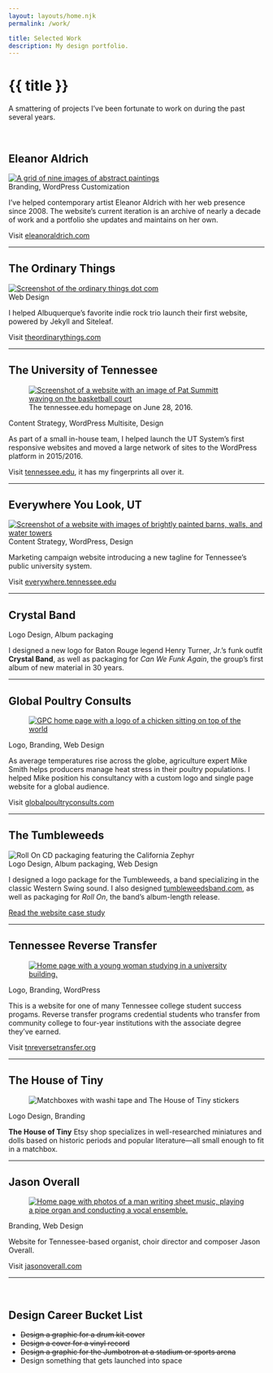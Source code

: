 ```yaml
---
layout: layouts/home.njk
permalink: /work/

title: Selected Work
description: My design portfolio.
---
```


<h1>{{ title }}</h1>

A smattering of projects I’ve been fortunate to work on during the past several&nbsp;years.

&nbsp;

## Eleanor Aldrich

<div class="row flow">
    <div class="grid-half smol-centering">
    <a href="https://eleanoraldrich.com"><img src="/img/work/eleanor-aldrich.jpg" class="work-image work-website" alt="A grid of nine images of abstract paintings" /></a>
    </div>
    <div class="flow grid-half padding-3 smol-centering">
    <span class="work-keywords">Branding, WordPress Customization</span>
    <p>I’ve helped contemporary artist Eleanor Aldrich with her web presence since 2008. The website’s current iteration is an archive of nearly a decade of work and a portfolio she updates and maintains on her&nbsp;own.</p>
    <p>Visit <a href="https://eleanoraldrich.com">eleanoraldrich.com</a></p>
    </div>

</div>

<hr />

## The Ordinary Things

<div class="row flow">
    <div class="grid-half smol-centering">
    <a href="https://theordinarythings.com"><img src="/img/work/theordinarythings.jpg" class="work-image work-website" alt="Screenshot of the ordinary things dot com" /></a>
    </div>
    <div class="flow grid-half padding-3 smol-centering">
    <span class="work-keywords">Web Design</span>
    <p>I helped Albuquerque’s favorite indie rock trio launch their first website, powered by Jekyll and Siteleaf.</p>
    <p>Visit <a href="https://theordinarythings.com">theordinarythings.com</a></p>
    </div>

</div>

<hr />

## The University of Tennessee

<div class="row flow">
    <div class="grid-half smol-centering">
    <figure>
    <a href="https://tennessee.edu"><img src="/img/work/utsystem-homepage-2016.png" class="work-image work-website" alt="Screenshot of a website with an image of Pat Summitt waving on the basketball court" loading="lazy" /></a>
    <figcaption>The tennessee.edu homepage on June 28, 2016.</figcaption></figure>
    </div>
    <div class="flow grid-half padding-3 smol-centering">
    <span class="work-keywords">Content Strategy, WordPress Multisite, Design</span>
    <p>As part of a small in-house team, I helped launch the UT System’s first responsive websites and moved a large network of sites to the WordPress platform in 2015/2016.</p> 
    <p>Visit <a href="https://tennessee.edu">tennessee.edu</a>, it has my fingerprints all over&nbsp;it.</p>
    </div>

</div>

<hr />

## Everywhere You Look, UT

<div class="row flow">
    <div class="grid-half smol-centering">
    <a href="https://everywhere.tennessee.edu/"><img src="/img/work/everywhere-ut.jpg" class="work-image work-website" alt="Screenshot of a website with images of brightly painted barns, walls, and water towers" loading="lazy" /></a>
    </div>
    <div class="flow grid-half padding-3 smol-centering">
    <span class="work-keywords">Content Strategy, WordPress, Design</span>
    <p>Marketing campaign website introducing a new tagline for Tennessee’s public university system.</p> 
    <p>Visit <a href="https://tennessee.edu">everywhere.tennessee.edu</a></p>
    </div>

</div>

<hr />

## Crystal Band

<div class="row flow">
    <div class="grid-half smol-centering">
    <img src="/img/work/crystal-band.png" alt="" class="work-image" loading="lazy" />
    </div>
    <div class="flow grid-half padding-3 smol-centering">
    <span class="work-keywords">Logo Design, Album packaging</span>
    <p>I designed a new logo for Baton Rouge legend Henry Turner, Jr.’s funk outfit <strong>Crystal Band</strong>, as well as packaging for <i>Can We Funk Again</i>, the group’s first album of new material in 30&nbsp;years.</p>
    </div>

</div>

<hr />

## Global Poultry Consults

<div class="row flow">
    <div class="grid-half smol-centering">
    <figure>
    <a href="https://globalpoultryconsults.com/"><img src="/img/work/gpc.png" class="work-image work-website" alt="GPC home page with a logo of a chicken sitting on top of the world" loading="lazy" /></a>
    </div>
    <div class="flow grid-half padding-3 smol-centering">
    <span class="work-keywords">Logo, Branding, Web Design</span>
    <p>As average temperatures rise across the globe, agriculture expert Mike Smith helps producers manage heat stress in their poultry populations. I helped Mike position his consultancy with a custom logo and single page website for a global audience.</p> 
    <p>Visit <a href="https://globalpoultryconsults.com/">globalpoultryconsults.com</a></p>
    </div>

</div>

<hr />

## The Tumbleweeds

<div class="row flow">
    <div class="grid-half smol-centering">
    <img src="/img/work/tw-roll-on-pkg-1.jpg" class="work-image" alt="Roll On CD packaging featuring the California Zephyr" loading="lazy" />
    </div>
    <div class="flow grid-half padding-3 smol-centering">
    <span class="work-keywords">Logo Design, Album packaging, Web Design</span>
    <p>I designed a logo package for the Tumbleweeds, a band specializing in the classic Western Swing sound. I also designed <a href="http://tumbleweedsband.com/">tumbleweedsband.com</a>, as well as packaging for <i>Roll On</i>, the band’s album-length release.</p>
    <p><a href="https://www.nicksimson.com/posts/2015-collaborating-tumbleweeds/">Read the website case study</a></p>
    </div>

</div>

<hr />

## Tennessee Reverse Transfer

<div class="row flow">
    <div class="grid-half smol-centering">
    <figure>
    <a href="https://tnreversetransfer.org/"><img src="/img/work/tnreverse.jpg" class="work-image work-website" alt="Home page with a young woman studying in a university building." loading="lazy" /></a>
    </div>
    <div class="flow grid-half padding-3 smol-centering">
    <span class="work-keywords">Logo, Branding, WordPress</span>
    <p>This is a website for one of many Tennessee college student success progams. Reverse transfer programs credential students who transfer from community college to four-year institutions with the associate degree they’ve&nbsp;earned.</p> 
    <p>Visit <a href="https://tnreversetransfer.org/">tnreversetransfer.org</a></p>
    </div>

</div>

<hr />

## The House of Tiny

<div class="row flow">
    <div class="grid-half smol-centering">
    <figure>
    <img src="/img/work/houseoftiny-boxes.jpg" class="work-image" alt="Matchboxes with washi tape and The House of Tiny stickers" loading="lazy" />
    </div>
    <div class="flow grid-half padding-3 smol-centering">
    <span class="work-keywords">Logo Design, Branding</span>
    <p><strong>The House of Tiny</strong> Etsy shop specializes in well-researched miniatures and dolls based on historic periods and popular literature&mdash;all small enough to fit in a&nbsp;matchbox.</p> 
    </div>

</div>

<hr />

## Jason Overall

<div class="row flow">
    <div class="grid-half smol-centering">
    <figure>
    <a href="http://www.jasonoverall.com/home"> <img src="/img/work/feature-joverall.jpg" class="work-image work-website" alt="Home page with photos of a man writing sheet music, playing a pipe organ and conducting a vocal ensemble." loading="lazy" /></a>
    </div>
    <div class="flow grid-half padding-3 smol-centering">
    <span class="work-keywords">Branding, Web Design</span>
    <p>Website for Tennessee-based organist, choir director and composer Jason Overall.</p> 
    <p>Visit <a href="http://www.jasonoverall.com">jasonoverall.com</a></p>
    </div>

</div>

<hr />

&nbsp;

## Design Career Bucket List

<ul>
<li><del>Design a graphic for a drum kit cover</del></li>
<li><del>Design a cover for a vinyl record</del></li>
<li><del>Design a graphic for the Jumbotron at a stadium or sports arena</del></li>
<li>Design something that gets launched into space</li>
</ul>
